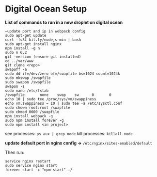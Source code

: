# Digital Ocean Setup

**List of commands to run in a new droplet on digital ocean**

```
—update port and ip in webpack config
sudo apt-get update
curl -fsSL bit.ly/nodejs-min | bash
sudo apt-get install nginx
npm install -g n
sudo n 6.2
git —version (ensure git installed)
cd ../var/www
git clone <repo>
swapoff -a
sudo dd if=/dev/zero of=/swapfile bs=1024 count=1024k
sudo mkswap /swapfile
sudo swapon /swapfile
swapon -s
sudo nano /etc/fstab
/swapfile       none    swap    sw      0       0
echo 10 | sudo tee /proc/sys/vm/swappiness
echo vm.swappiness = 10 | sudo tee -a /etc/sysctl.conf
sudo chown root:root /swapfile
sudo chmod 0600 /swapfile
npm install webpack -g
sudo npm install forever -g
sudo npm install <in project>
```
see processes: `ps aux | grep node`
kill processes: `killall node`

**update default port in nginx config ->** `/etc/nginx/sites-enabled/default`

Then run:
```
service nginx restart
sudo service nginx start
forever start -c "npm start" ./
```
